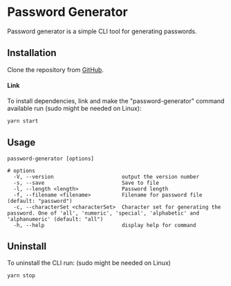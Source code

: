 # Password Generator

Password generator is a simple CLI tool for generating passwords.

## Installation

Clone the repository from [GitHub](https://github.com/Wuningson/password-generator.git).

#### Link

To install dependencies, link and make the "password-generator" command available run (sudo might be needed on Linux):

```bash
yarn start
```

## Usage

```
password-generator [options]

# options
  -V, --version                      output the version number
  -s, --save                         Save to file
  -l, --length <length>              Password length
  -f, --filename <filename>          Filename for password file (default: "password")
  -c, --characterSet <characterSet>  Character set for generating the password. One of 'all', 'numeric', 'special', 'alphabetic' and 'alphanumeric' (default: "all")
  -h, --help                         display help for command
```

## Uninstall

To uninstall the CLI run: (sudo might be needed on Linux)

```bash
yarn stop
```
